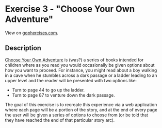 # Exercise 3 - "Choose Your Own Adventure"

View on [gophercises.com](https://gophercises.com/exercises/cyoa).

## Description
[Choose Your Own Adventure](https://en.wikipedia.org/wiki/Choose_Your_Own_Adventure) is (was?) a series
of books intended for children where as you read you would occasionally be given options about how you
want to proceed. For instance, you might read about a boy walking in a cave when he stumbles across
a dark passage or a ladder leading to an upper level and the reader will be presented with two options
like:

- Turn to page 44 to go up the ladder.
- Turn to page 87 to venture down the dark passage.

The goal of this exercise is to recreate this experience via a web application where each page will
be a portion of the story, and at the end of every page the user will be given a series of options
to choose from (or be told that they have reached the end of that particular story arc).
